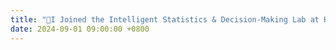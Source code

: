 ```yaml
---
title: "🤝I Joined the Intelligent Statistics & Decision-Making Lab at Hainan University to conduct research on wind power"
date: 2024-09-01 09:00:00 +0800
---
```

